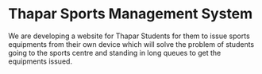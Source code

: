 # Thapar Sports Management System
We are developing a website for Thapar Students for them to issue sports equipments from their own device which will solve the problem of students going to the sports centre and standing in long queues to get the equipments issued.
